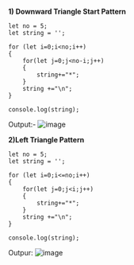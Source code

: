**1) Downward Triangle Start Pattern**
```
let no = 5;
let string = '';

for (let i=0;i<no;i++)
{
    for(let j=0;j<no-i;j++)
    {
        string+="*";
    }
    string +="\n";
}

console.log(string);
```
Output:- ![image](https://user-images.githubusercontent.com/90952992/180356740-93ab127e-da4c-4604-9ad5-4304aa37808e.png)

**2)Left Triangle Pattern**
```
let no = 5;
let string = '';

for (let i=0;i<=no;i++)
{
    for(let j=0;j<i;j++)
    {
        string+="*";
    }
    string +="\n";
}

console.log(string);
```
Outpur: ![image](https://user-images.githubusercontent.com/90952992/180357070-eea8eacd-abb2-4b7e-92ea-1e0a2c6113a8.png)
